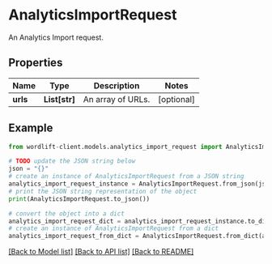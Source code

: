 # AnalyticsImportRequest

An Analytics Import request.

## Properties

Name | Type | Description | Notes
------------ | ------------- | ------------- | -------------
**urls** | **List[str]** | An array of URLs. | [optional] 

## Example

```python
from wordlift-client.models.analytics_import_request import AnalyticsImportRequest

# TODO update the JSON string below
json = "{}"
# create an instance of AnalyticsImportRequest from a JSON string
analytics_import_request_instance = AnalyticsImportRequest.from_json(json)
# print the JSON string representation of the object
print(AnalyticsImportRequest.to_json())

# convert the object into a dict
analytics_import_request_dict = analytics_import_request_instance.to_dict()
# create an instance of AnalyticsImportRequest from a dict
analytics_import_request_from_dict = AnalyticsImportRequest.from_dict(analytics_import_request_dict)
```
[[Back to Model list]](../README.md#documentation-for-models) [[Back to API list]](../README.md#documentation-for-api-endpoints) [[Back to README]](../README.md)



